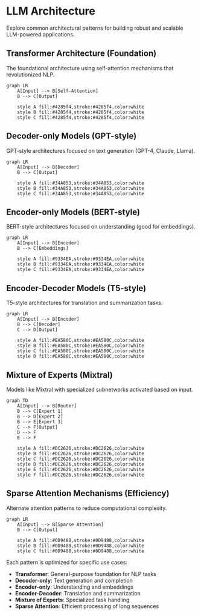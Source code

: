 # LLM Architecture

Explore common architectural patterns for building robust and scalable LLM-powered applications.

## Transformer Architecture (Foundation)

The foundational architecture using self-attention mechanisms that revolutionized NLP.

```mermaid
graph LR
    A[Input] --> B[Self-Attention]
    B --> C[Output]
    
    style A fill:#4285f4,stroke:#4285f4,color:white
    style B fill:#4285f4,stroke:#4285f4,color:white
    style C fill:#4285f4,stroke:#4285f4,color:white
```

## Decoder-only Models (GPT-style)

GPT-style architectures focused on text generation (GPT-4, Claude, Llama).

```mermaid
graph LR
    A[Input] --> B[Decoder]
    B --> C[Output]
    
    style A fill:#34A853,stroke:#34A853,color:white
    style B fill:#34A853,stroke:#34A853,color:white
    style C fill:#34A853,stroke:#34A853,color:white
```

## Encoder-only Models (BERT-style)

BERT-style architectures focused on understanding (good for embeddings).

```mermaid
graph LR
    A[Input] --> B[Encoder]
    B --> C[Embeddings]
    
    style A fill:#9334EA,stroke:#9334EA,color:white
    style B fill:#9334EA,stroke:#9334EA,color:white
    style C fill:#9334EA,stroke:#9334EA,color:white
```

## Encoder-Decoder Models (T5-style)

T5-style architectures for translation and summarization tasks.

```mermaid
graph LR
    A[Input] --> B[Encoder]
    B --> C[Decoder]
    C --> D[Output]
    
    style A fill:#EA580C,stroke:#EA580C,color:white
    style B fill:#EA580C,stroke:#EA580C,color:white
    style C fill:#EA580C,stroke:#EA580C,color:white
    style D fill:#EA580C,stroke:#EA580C,color:white
```

## Mixture of Experts (Mixtral)

Models like Mixtral with specialized subnetworks activated based on input.

```mermaid
graph TD
    A[Input] --> B[Router]
    B --> C[Expert 1]
    B --> D[Expert 2]
    B --> E[Expert 3]
    C --> F[Output]
    D --> F
    E --> F
    
    style A fill:#DC2626,stroke:#DC2626,color:white
    style B fill:#DC2626,stroke:#DC2626,color:white
    style C fill:#DC2626,stroke:#DC2626,color:white
    style D fill:#DC2626,stroke:#DC2626,color:white
    style E fill:#DC2626,stroke:#DC2626,color:white
    style F fill:#DC2626,stroke:#DC2626,color:white
```

## Sparse Attention Mechanisms (Efficiency)

Alternate attention patterns to reduce computational complexity.

```mermaid
graph LR
    A[Input] --> B[Sparse Attention]
    B --> C[Output]
    
    style A fill:#0D9488,stroke:#0D9488,color:white
    style B fill:#0D9488,stroke:#0D9488,color:white
    style C fill:#0D9488,stroke:#0D9488,color:white
```

Each pattern is optimized for specific use cases:
- **Transformer**: General-purpose foundation for NLP tasks
- **Decoder-only**: Text generation and completion
- **Encoder-only**: Understanding and embeddings
- **Encoder-Decoder**: Translation and summarization
- **Mixture of Experts**: Specialized task handling
- **Sparse Attention**: Efficient processing of long sequences
